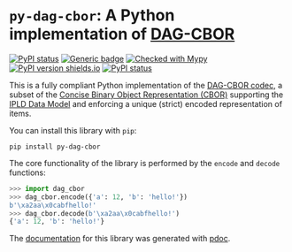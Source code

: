# `py-dag-cbor`: A Python implementation of [DAG-CBOR](https://ipld.io/specs/codecs/dag-cbor/spec/)

[![PyPI status](https://app.travis-ci.com/hashberg-io/py-dag-cbor.svg?token=Aux1v4K7oU16PNQw8VRa&branch=main)](https://app.travis-ci.com/github/hashberg-io/py-dag-cbor/)
[![Generic badge](https://img.shields.io/badge/python-3.7+-green.svg)](https://docs.python.org/3.7/)
[![Checked with Mypy](http://www.mypy-lang.org/static/mypy_badge.svg)](https://github.com/python/mypy)
[![PyPI version shields.io](https://img.shields.io/pypi/v/py-dag-cbor.svg)](https://pypi.python.org/pypi/py-dag-cbor/)
[![PyPI status](https://img.shields.io/pypi/status/py-dag-cbor.svg)](https://pypi.python.org/pypi/py-dag-cbor/)


This is a fully compliant Python implementation of the [DAG-CBOR codec](https://ipld.io/specs/codecs/dag-cbor/spec/), a subset of the [Concise Binary Object Representation (CBOR)](https://cbor.io/) supporting the [IPLD Data Model](https://ipld.io/docs/data-model/) and enforcing a unique (strict) encoded representation of items.

You can install this library with `pip`:

```
pip install py-dag-cbor
```

The core functionality of the library is performed by the `encode` and `decode` functions:

```python
>>> import dag_cbor
>>> dag_cbor.encode({'a': 12, 'b': 'hello!'})
b'\xa2aa\x0cabfhello!'
>>> dag_cbor.decode(b'\xa2aa\x0cabfhello!')
{'a': 12, 'b': 'hello!'}
```

The [documentation](https://hashberg-io.github.io/py-dag-cbor/dag_cbor/index.html) for this library was generated with [pdoc](https://pdoc3.github.io/pdoc/).
